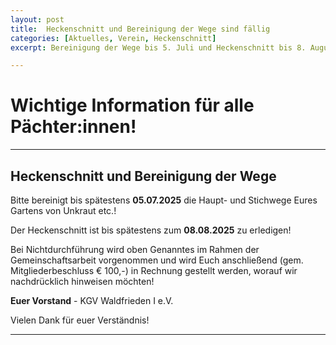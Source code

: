 ```yaml
---
layout: post
title:  Heckenschnitt und Bereinigung der Wege sind fällig
categories: [Aktuelles, Verein, Heckenschnitt]
excerpt: Bereinigung der Wege bis 5. Juli und Heckenschnitt bis 8. August

---
```


# Wichtige Information für alle Pächter:innen!

---

## Heckenschnitt und Bereinigung der Wege

Bitte bereinigt bis spätestens **05.07.2025** die Haupt- und Stichwege Eures Gartens von Unkraut etc.!

Der Heckenschnitt ist bis spätestens zum **08.08.2025** zu erledigen!

Bei Nichtdurchführung wird oben Genanntes im Rahmen der Gemeinschaftsarbeit vorgenommen und wird Euch anschließend (gem. Mitgliederbeschluss € 100,-) in Rechnung gestellt werden, worauf wir nachdrücklich hinweisen möchten!

**Euer Vorstand** - KGV Waldfrieden I e.V.

Vielen Dank für euer Verständnis!

---

